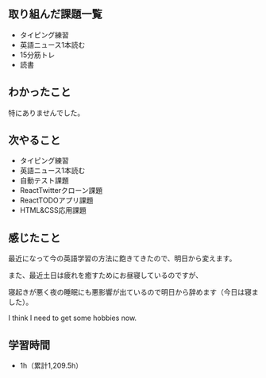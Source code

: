 ## 取り組んだ課題一覧
- タイピング練習
- 英語ニュース1本読む
- 15分筋トレ
- 読書
## わかったこと
特にありませんでした。
## 次やること
- タイピング練習
- 英語ニュース1本読む
- 自動テスト課題
- ReactTwitterクローン課題
- ReactTODOアプリ課題
- HTML&CSS応用課題
## 感じたこと
最近になって今の英語学習の方法に飽きてきたので、明日から変えます。

また、最近土日は疲れを癒すためにお昼寝しているのですが、

寝起きが悪く夜の睡眠にも悪影響が出ているので明日から辞めます（今日は寝ました）。

I think I need to get some hobbies now.
## 学習時間
- 1h（累計1,209.5h）
